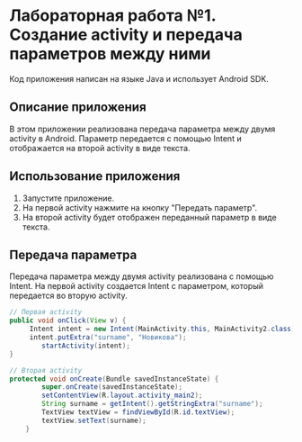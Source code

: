 # Лабораторная работа №1. Создание activity и передача параметров между ними
Код приложения написан на языке Java и использует Android SDK.
## Описание приложения
В этом приложении реализована передача параметра между двумя activity в Android. Параметр передается с помощью Intent и отображается на второй activity в виде текста.
## Использование приложения
1. Запустите приложение.
2. На первой activity нажмите на кнопку "Передать параметр".
3. На второй activity будет отображен переданный параметр в виде текста.

## Передача параметра
Передача параметра между двумя activity реализована с помощью Intent. На первой activity создается Intent с параметром, который передается во вторую activity.
```java
// Первая activity
public void onClick(View v) {
     Intent intent = new Intent(MainActivity.this, MainActivity2.class);
     intent.putExtra("surname", "Новикова");
        startActivity(intent);
}

// Вторая activity
protected void onCreate(Bundle savedInstanceState) {
        super.onCreate(savedInstanceState);
        setContentView(R.layout.activity_main2);
        String surname = getIntent().getStringExtra("surname");
        TextView textView = findViewById(R.id.textView);
        textView.setText(surname);
    }
